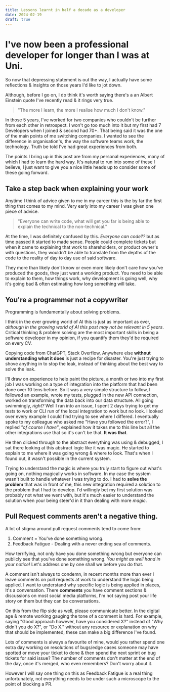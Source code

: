 ```yaml
---
title: Lessons learnt in half a decade as a developer
date: 2024-02-19
draft: true
---
```

# I've now been a professional developer for longer than I was at Uni.
So now that depressing statement is out the way, I actually have some reflections & insights on those years I'd like to jot down.

Although, before I go on, I do think it's worth saying there's a an Albert Einstein quote I've recently read & it rings very true.

> "The more I learn, the more I realise how much I don't know."
                                    

In those 5 years, I've worked for two companies who couldn't be further from each other in retrospect. I won't go too much into it but my first had 7 Developers when I joined & second had 70+. That being said it was the one of the main points of me switching companies. I wanted to see the difference in organisation's, the way the software teams work, the technology. Truth be told I've had great experiences from both. 

The points I bring up in this post are from my personal experiences, many of which I had to learn the hard way. It's natural to run into some of these I believe, I just want to give you a nice little heads up to consider some of these going forward.

## Take a step back when explaining your work

Anytime I think of advice given to me in my career this is the by far the first thing that comes to my mind. Very early into my career I was given one piece of advice.

> "Everyone can write code, what will get you far is being able to explain the technical to the non-technical."

At the time, I was definitely confused by this. *Everyone can code??* but as time passed it started to made sense. People could complete tickets but when it came to explaining that work to shareholders, or product owner's with questions, they wouldn't be able to translate from the depths of the code to the reality of day to day use of said software.

They more than likely don't know or even more likely don't care how you've produced the goods, they just want a working product. You need to be able to explain to them, how things work, why development is going well, why it's going bad & often estimating how long something will take.
## You're a programmer not a copywriter
Programming is fundamentally about solving problems. 

I think in the ever growing world of AI this is just as important as ever, *although in the growing world of AI this post may not be relevant in 5 years*. Critical thinking & problem solving are the most important skills in being a software developer in my opinion, if you quantify them they'd be required on every CV.

Copying code from ChatGPT, Stack Overflow, Anywhere else **without understanding what it does** is just a recipe for disaster. You're just trying to shove anything in to stop the leak, instead of thinking about the best way to solve the leak.

I'll draw on experience to help paint the picture, a month or two into my first job I was working on a type of integration into the platform that had been done over 10 tens before. So it was a very simple structure to follow, I followed an example, wrote my tests, plugged in the new API connection, worked on transforming the data back into our data structure. All going swimmingly, *right?* Well I ran into an issue, I spent 2 days trying to get my tests to work or CLI run of the local integration to work but no look. I looked over every example I could find trying to see where I differed. I eventually spoke to my colleague who asked me "Have you followed the error?", I replied *"of course I have"*, explained how it takes me to this line but all the other integrations use that so it's can't be that. **It was that**.

He then clicked through to the abstract everything was using & debugged, I sat there looking at this abstract logic like it was magic. He started to explain to me where it was going wrong & where to look. That's when I found out, it wasn't possible in the current system.

Trying to understand the magic is where you truly start to figure out what's going on, nothing magically works in software. In my case the system wasn't built to handle whatever I was trying to do. I had to **solve the problem** that was in front of me, this new integration required a solution to the problem that I had to develop. I'd willingly bet my first solution was probably not what we went with, but it's much easier to understand the solution when your being steer'd in it than dealing with more *magic*.

## Pull Request comments aren't a negative thing.

A lot of stigma around pull request comments tend to come from:
1. Comment = You've done something wrong.
2. Feedback Fatigue - Dealing with a never ending sea of comments.

How terrifying, not only have you done something wrong but everyone can publicly see that you've done something wrong. *You might as well hand in your notice!* Let's address one by one shall we before you do that.

A comment isn't always to condemn, in recent months more than ever I leave comments on pull requests at work to understand the logic being applied. I want to understand why specific logic is being applied in places, It's a conversation. There **comments** you have comment sections & discussions on most social media platforms, I'm not saying post your life story on them but they can be conversations. 

On this from the flip side as well, please communicate better. In the digital age & remote working gauging the tone of a comment is hard. For example, saying "Good approach however, have you considered X?" instead of "Why didn't you do X?", or "Do X." without any resource or explanation on why that should be implemented, these can make a big difference I've found.

Lots of comments is always a favourite of mine, would you rather spend one extra day working on resolutions of bugs/edge cases someone may have spotted or move your ticket to done & then spend the next sprint on bug tickets for said issue? The number of comments don't matter at the end of the day, once it's merged, who even remembers? Don't worry about it.

However I will say one thing on this as Feedback Fatigue is a real thing unfortunately, not everything needs to be under such a microscope to the point of blocking a PR.
